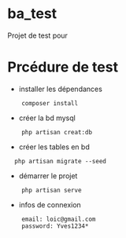 # ba_test
 Projet de test pour
# Prcédure de test
 - installer les dépendances
~~~~
    composer install
~~~~
 - créer la bd mysql
~~~~
    php artisan creat:db
~~~~
 - créer les tables en bd
~~~~
  php artisan migrate --seed
~~~~
 - démarrer le projet
~~~~
    php artisan serve
~~~~
 - infos de connexion
~~~~
    email: loic@gmail.com
    password: Yves1234*
~~~~
